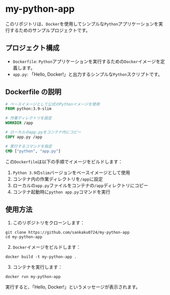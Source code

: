 # my-python-app

このリポジトリは、`Docker`を使用してシンプルな`Python`アプリケーションを実行するためのサンプルプロジェクトです。

## プロジェクト構成

- `Dockerfile`: `Python`アプリケーションを実行するための`Docker`イメージを定義します。
- `app.py`: 「Hello, Docker!」と出力するシンプルな`Python`スクリプトです。

## Dockerfile の説明

```dockerfile
# ベースイメージとして公式のPythonイメージを使用
FROM python:3.9-slim

# 作業ディレクトリを設定
WORKDIR /app

# ローカルのapp.pyをコンテナ内にコピー
COPY app.py /app

# 実行するコマンドを指定
CMD ["python", "app.py"]
```

この`Dockerfile`は以下の手順でイメージをビルドします：
1. `Python 3.9`の`slim`バージョンをベースイメージとして使用
2. コンテナ内の作業ディレクトリを`/app`に設定
3. ローカルの`app.py`ファイルをコンテナの`/app`ディレクトリにコピー
4. コンテナ起動時に`python app.py`コマンドを実行

## 使用方法

1. このリポジトリをクローンします：

```
git clone https://github.com/sankaku0724/my-python-app
cd my-python-app
```

2. `Docker`イメージをビルドします：

```
docker build -t my-python-app .
```

3. コンテナを実行します：

```
docker run my-python-app
```

実行すると、「Hello, Docker!」というメッセージが表示されます。
